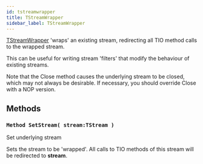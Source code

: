 ```yaml
---
id: tstreamwrapper
title: TStreamWrapper
sidebar_label: TStreamWrapper
---
```




[TStreamWrapper](../../../brl/brl.stream/tstreamwrapper) 'wraps' an existing stream, redirecting all TIO method calls to the wrapped
stream.

This can be useful for writing stream 'filters' that modify the behaviour of existing
streams.

Note that the Close method causes the underlying stream to be closed, which may not always
be desirable. If necessary, you should override Close with a NOP version.


## Methods

### `Method SetStream( stream:TStream )`

Set underlying stream


Sets the stream to be 'wrapped'. All calls to TIO methods of this stream will be
redirected to <b>stream</b>.



